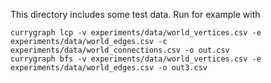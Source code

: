 This directory includes some test data. Run for example with

```
currygraph lcp -v experiments/data/world_vertices.csv -e experiments/data/world_edges.csv -c experiments/data/world_connections.csv -o out.csv
currygraph bfs -v experiments/data/world_vertices.csv -e experiments/data/world_edges.csv -o out3.csv
```